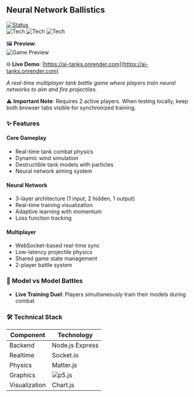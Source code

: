 ## Neural Network Ballistics  
[![Status](https://img.shields.io/badge/status-prototype-blueviolet)](https://ai-tanks.onrender.com)  
![Tech](https://img.shields.io/badge/-Node.js-339933) ![Tech](https://img.shields.io/badge/-Socket.io-010101) ![Tech](https://img.shields.io/badge/-p5.js-ED225D)  

🖼️ **Preview**:  
![Game Preview](https://cdn.glitch.global/79283f6f-ef1e-4285-822b-eaefe68c462e/t.png)

🌐 **Live Demo**: [https://ai-tanks.onrender.com](https://ai-tanks.onrender.com)  

*A real-time multiplayer tank battle game where players train neural networks to aim and fire projectiles.*  

⚠️ **Important Note**: Requires 2 active players. When testing locally, keep both browser tabs visible for synchronized training.  

### ✨ Features  

#### Core Gameplay  
- Real-time tank combat physics  
- Dynamic wind simulation  
- Destructible tank models with particles  
- Neural network aiming system  

#### Neural Network  
- 3-layer architecture (1 input, 2 hidden, 1 output)  
- Real-time training visualization  
- Adaptive learning with momentum  
- Loss function tracking  

#### Multiplayer  
- WebSocket-based real-time sync  
- Low-latency projectile physics  
- Shared game state management  
- 2-player battle system  

### 🤖 Model vs Model Battles  
- **Live Training Duel**: Players simultaneously train their models during combat  

### 🛠️ Technical Stack  
| Component       | Technology                          |
|-----------------|-------------------------------------|
| Backend        | Node.js Express |
| Realtime       | Socket.io |
| Physics        | Matter.js |
| Graphics       | ![p5.js](https://img.shields.io/badge/-p5.js-ED225D) |
| Visualization  | Chart.js |

